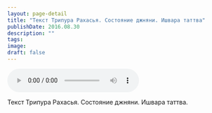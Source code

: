 ```yaml
---
layout: page-detail
title: "Текст Трипура Рахасья. Состояние джняни. Ишвара таттва"
publishDate: 2016.08.30
description: ""
tags:
image:
draft: false
---
```


<audio title="2016.08.30 - Текст Трипура Рахасья. Состояние джняни. Ишвара таттва.mp3" src="https://filer-api.advayta.org/v1.0/public/files/75492" controls=""></audio>

 Текст Трипура Рахасья. Состояние джняни. Ишвара таттва. 

  
